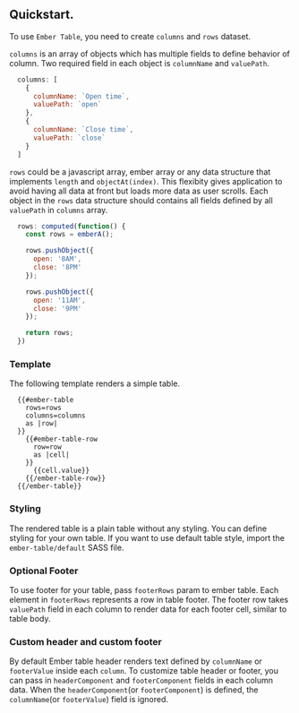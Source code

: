 ## Quickstart.

To use `Ember Table`, you need to create `columns` and `rows` dataset.

`columns` is an array of objects which has multiple fields to define behavior of column.
Two required field in each object is `columnName` and `valuePath`.

```javascript
  columns: [
    {
      columnName: `Open time`,
      valuePath: `open`
    },
    {
      columnName: `Close time`,
      valuePath: `close`
    }
  ]
```

`rows` could be a javascript array, ember array or any data structure that implements `length` and
`objectAt(index)`. This flexibity gives application to avoid having all data at front but loads more
data as user scrolls. Each object in the `rows` data structure should contains all fields defined
by all `valuePath` in `columns` array.

```javascript
  rows: computed(function() {
    const rows = emberA();

    rows.pushObject({
      open: '8AM',
      close: '8PM'
    });

    rows.pushObject({
      open: '11AM',
      close: '9PM'
    });

    return rows;
  })
```

### Template

The following template renders a simple table.

```
  {{#ember-table
    rows=rows
    columns=columns
    as |row|
  }}
    {{#ember-table-row
      row=row
      as |cell|
    }}
      {{cell.value}}
    {{/ember-table-row}}
  {{/ember-table}}
```

### Styling

The rendered table is a plain table without any styling. You can define styling for your own table.
If you want to use default table style, import the `ember-table/default` SASS file.

### Optional Footer
To use footer for your table, pass `footerRows` param to ember table. Each element in `footerRows`
represents a row in table footer. The footer row takes `valuePath` field in each column to render
data for each footer cell, similar to table body.

### Custom header and custom footer
By default Ember table header renders text defined by `columnName` or `footerValue` inside each
`column`. To customize table header or footer, you can pass in `headerComponent` and
`footerComponent` fields in each column data. When the `headerComponent`(or `footerComponent`) is
defined, the `columnName`(or `footerValue`) field is ignored.
